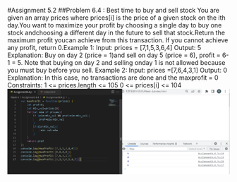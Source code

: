 #Assignment 5.2
##Problem 6.4 : Best time to buy and sell stock
You are given an array prices where prices[i] is the price of a given stock on the ith day.You want to maximize your profit by choosing a single day to buy one stock andchoosing a different day in the future to sell that stock.Return the maximum profit youcan achieve from this transaction. If you cannot achieve any profit, return 0.Example 1: Input: prices = [7,1,5,3,6,4] Output: 5 Explanation: Buy on day 2 (price = 1)and sell on day 5 (price = 6), profit = 6-1 = 5. Note that buying on day 2 and selling onday 1 is not allowed because you must buy before you sell. Example 2: Input: prices =[7,6,4,3,1] Output: 0 Explanation: In this case, no transactions are done and the maxprofit = 0 Constraints: 1 <= prices.length <= 105 0 <= prices[i] <= 104
![img](./Screenshot.PNG)